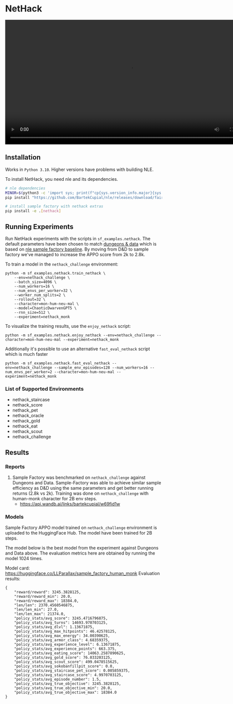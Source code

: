 # NetHack
<video width="800" controls autoplay><source src="https://huggingface.co/LLParallax/sample_factory_human_monk/resolve/main/replay.mp4" type="video/mp4"></video>
## Installation
Works in `Python 3.10`. Higher versions have problems with building NLE.

To install NetHack, you need nle and its dependencies.

```bash
# nle dependencies
MINOR=$(python3 -c 'import sys; print(f"cp{sys.version_info.major}{sys.version_info.minor}")')
pip install "https://github.com/BartekCupial/nle/releases/download/fair/nle-0.9.0-${MINOR}-${MINOR}-manylinux_2_17_$(uname -m).manylinux2014_$(uname -m).whl"

# install sample factory with nethack extras
pip install -e .[nethack]
```

## Running Experiments

Run NetHack experiments with the scripts in `sf_examples.nethack`.
The default parameters have been chosen to match [dungeons & data](https://github.com/dungeonsdatasubmission/dungeonsdata-neurips2022) which is based on [nle sample factory baseline](https://github.com/Miffyli/nle-sample-factory-baseline). By moving from D&D to sample factory we've managed to increase the APPO score from 2k to 2.8k.

To train a model in the `nethack_challenge` environment:

```
python -m sf_examples.nethack.train_nethack \
    --env=nethack_challenge \
    --batch_size=4096 \
    --num_workers=16 \
    --num_envs_per_worker=32 \
    --worker_num_splits=2 \
    --rollout=32 \
    --character=mon-hum-neu-mal \
    --model=ChaoticDwarvenGPT5 \
    --rnn_size=512 \
    --experiment=nethack_monk
```

To visualize the training results, use the `enjoy_nethack` script:

```
python -m sf_examples.nethack.enjoy_nethack --env=nethack_challenge --character=mon-hum-neu-mal --experiment=nethack_monk
```

Additionally it's possible to use an alternative `fast_eval_nethack` script which is much faster

```
python -m sf_examples.nethack.fast_eval_nethack --env=nethack_challenge --sample_env_episodes=128 --num_workers=16 --num_envs_per_worker=2 --character=mon-hum-neu-mal --experiment=nethack_monk 
```

### List of Supported Environments

- nethack_staircase
- nethack_score
- nethack_pet
- nethack_oracle
- nethack_gold
- nethack_eat
- nethack_scout
- nethack_challenge

## Results

### Reports
1. Sample Factory was benchmarked on `nethack_challenge` against Dungeons and Data. Sample-Factory was able to achieve similar sample efficiency as D&D using the same parameters and get better running returns (2.8k vs 2k). Training was done on `nethack_challenge` with human-monk character for 2B env steps.
    - https://api.wandb.ai/links/bartekcupial/w69fid1w

### Models
Sample Factory APPO model trained on `nethack_challenge` environment is uploaded to the HuggingFace Hub. The model have been trained for 2B steps.

The model below is the best model from the experiment against Dungeons and Data above. The evaluation metrics here are obtained by running the model 1024 times. 

Model card: https://huggingface.co/LLParallax/sample_factory_human_monk
Evaluation results:
```
{
    "reward/reward": 3245.3828125,
    "reward/reward_min": 20.0,
    "reward/reward_max": 18384.0,
    "len/len": 2370.4560546875,
    "len/len_min": 27.0,
    "len/len_max": 21374.0,
    "policy_stats/avg_score": 3245.4716796875,
    "policy_stats/avg_turns": 14693.970703125,
    "policy_stats/avg_dlvl": 1.13671875,
    "policy_stats/avg_max_hitpoints": 46.42578125,
    "policy_stats/avg_max_energy": 34.00390625,
    "policy_stats/avg_armor_class": 4.68359375,
    "policy_stats/avg_experience_level": 6.13671875,
    "policy_stats/avg_experience_points": 663.375,
    "policy_stats/avg_eating_score": 14063.2587890625,
    "policy_stats/avg_gold_score": 76.033203125,
    "policy_stats/avg_scout_score": 499.0478515625,
    "policy_stats/avg_sokobanfillpit_score": 0.0,
    "policy_stats/avg_staircase_pet_score": 0.005859375,
    "policy_stats/avg_staircase_score": 4.9970703125,
    "policy_stats/avg_episode_number": 1.5,
    "policy_stats/avg_true_objective": 3245.3828125,
    "policy_stats/avg_true_objective_min": 20.0,
    "policy_stats/avg_true_objective_max": 18384.0
}
```